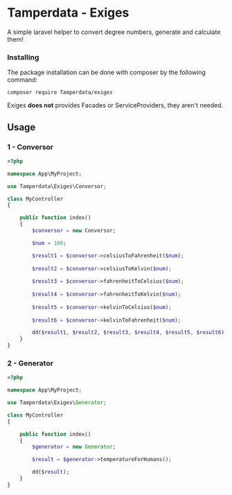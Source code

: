 # Tamperdata - Exiges

A simple laravel helper to convert degree numbers, generate and calculate them!

### Installing
The package installation can be done with composer by the following command:

```shell
composer require Tamperdata/exiges
```

Exiges **does not** provides Facades or ServiceProviders, they aren't needed.

## Usage

### 1 - Conversor

```php
<?php

namespace App\MyProject;

use Tamperdata\Exiges\Conversor;

class MyController
{

	public function index()
	{
		$conversor = new Conversor;

		$num = 100;

		$result1 = $conversor->celsiusToFahrenheit($num);
		
		$result2 = $conversor->celsiusToKelvin($num);
		
		$result3 = $conversor->fahrenheitToCelsius($num);
		
		$result4 = $conversor->fahrenheitToKelvin($num);
		
		$result5 = $conversor->kelvinToCelsius($num);
		
		$result6 = $conversor->kelvinToFahrenheit($num);

		dd($result1, $result2, $result3, $result4, $result5, $result6);
	}
}
```

### 2 - Generator

```php
<?php

namespace App\MyProject;

use Tamperdata\Exiges\Generator;

class MyController
{

	public function index()
	{
		$generator = new Generator;

		$result = $generator->temperatureForHumans();

		dd($result);
	}
}

```
